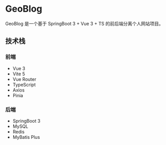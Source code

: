# GeoBlog

GeoBlog 是一个基于 SpringBoot 3 + Vue 3 + TS 的前后端分离个人网站项目。

## 技术栈

### 前端

- Vue 3
- Vite 5
- Vue Router
- TypeScript
- Axios
- Pinia

### 后端 

- SpringBoot 3
- MySQL
- Redis
- MyBatis Plus
